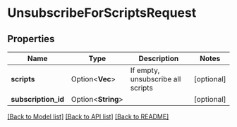 # UnsubscribeForScriptsRequest

## Properties

| Name                | Type                    | Description                       | Notes      |
| ------------------- | ----------------------- | --------------------------------- | ---------- |
| **scripts**         | Option<**Vec<String>**> | If empty, unsubscribe all scripts | [optional] |
| **subscription_id** | Option<**String**>      |                                   | [optional] |

[[Back to Model list]](../README.md#documentation-for-models) [[Back to API list]](../README.md#documentation-for-api-endpoints) [[Back to README]](../README.md)
